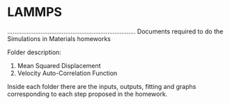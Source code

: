 # LAMMPS
.........................................................................
Documents required to do the Simulations in Materials homeworks

Folder description:
  1. Mean Squared Displacement
  2. Velocity Auto-Correlation Function

Inside each folder there are the inputs, outputs, fitting and graphs
corresponding to each step proposed in the homework.
